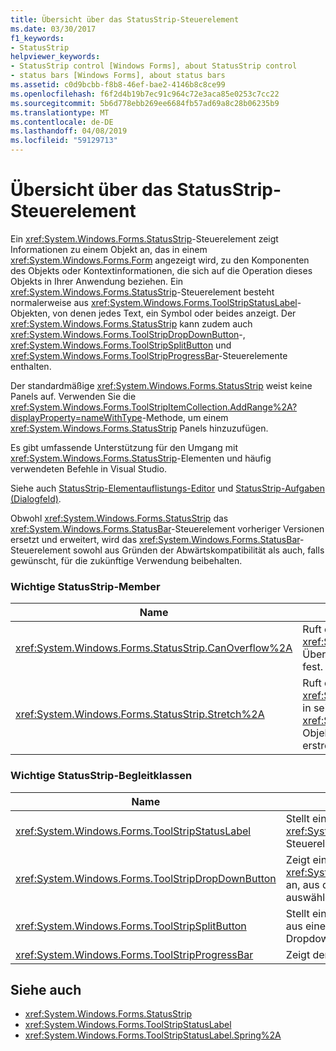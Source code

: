 ```yaml
---
title: Übersicht über das StatusStrip-Steuerelement
ms.date: 03/30/2017
f1_keywords:
- StatusStrip
helpviewer_keywords:
- StatusStrip control [Windows Forms], about StatusStrip control
- status bars [Windows Forms], about status bars
ms.assetid: c0d9bcbb-f8b8-46ef-bae2-4146b8c8ce99
ms.openlocfilehash: f6f2d4b19b7ec91c964c72e3aca85e0253c7cc22
ms.sourcegitcommit: 5b6d778ebb269ee6684fb57ad69a8c28b06235b9
ms.translationtype: MT
ms.contentlocale: de-DE
ms.lasthandoff: 04/08/2019
ms.locfileid: "59129713"
---
```

# <a name="statusstrip-control-overview"></a>Übersicht über das StatusStrip-Steuerelement
Ein <xref:System.Windows.Forms.StatusStrip>-Steuerelement zeigt Informationen zu einem Objekt an, das in einem <xref:System.Windows.Forms.Form> angezeigt wird, zu den Komponenten des Objekts oder Kontextinformationen, die sich auf die Operation dieses Objekts in Ihrer Anwendung beziehen. Ein <xref:System.Windows.Forms.StatusStrip>-Steuerelement besteht normalerweise aus <xref:System.Windows.Forms.ToolStripStatusLabel>-Objekten, von denen jedes Text, ein Symbol oder beides anzeigt. Der <xref:System.Windows.Forms.StatusStrip> kann zudem auch <xref:System.Windows.Forms.ToolStripDropDownButton>-, <xref:System.Windows.Forms.ToolStripSplitButton> und <xref:System.Windows.Forms.ToolStripProgressBar>-Steuerelemente enthalten.  
  
 Der standardmäßige <xref:System.Windows.Forms.StatusStrip> weist keine Panels auf. Verwenden Sie die <xref:System.Windows.Forms.ToolStripItemCollection.AddRange%2A?displayProperty=nameWithType>-Methode, um einem <xref:System.Windows.Forms.StatusStrip> Panels hinzuzufügen.  
  
 Es gibt umfassende Unterstützung für den Umgang mit <xref:System.Windows.Forms.StatusStrip>-Elementen und häufig verwendeten Befehle in Visual Studio.  
  
 Siehe auch [StatusStrip-Elementauflistungs-Editor](https://docs.microsoft.com/previous-versions/visualstudio/visual-studio-2010/ms233631(v=vs.100)) und [StatusStrip-Aufgaben (Dialogfeld)](https://docs.microsoft.com/previous-versions/visualstudio/visual-studio-2010/ms233642(v=vs.100)).  
  
 Obwohl <xref:System.Windows.Forms.StatusStrip> das <xref:System.Windows.Forms.StatusBar>-Steuerelement vorheriger Versionen ersetzt und erweitert, wird das <xref:System.Windows.Forms.StatusBar>-Steuerelement sowohl aus Gründen der Abwärtskompatibilität als auch, falls gewünscht, für die zukünftige Verwendung beibehalten.  
  
### <a name="important-statusstrip-members"></a>Wichtige StatusStrip-Member  
  
|Name|Beschreibung|  
|----------|-----------------|  
|<xref:System.Windows.Forms.StatusStrip.CanOverflow%2A>|Ruft einen Wert ab, der angibt, ob <xref:System.Windows.Forms.StatusStrip> Überlauffunktionen unterstützt, bzw. legt diesen fest.|  
|<xref:System.Windows.Forms.StatusStrip.Stretch%2A>|Ruft einen Wert ab, der angibt, ob sich das <xref:System.Windows.Forms.StatusStrip>-Objekt in seinem <xref:System.Windows.Forms.ToolStripContainer>-Objekt von einem Ende zum anderen Ende erstreckt, oder legt diesen Wert fest.|  
  
### <a name="important-statusstrip-companion-classes"></a>Wichtige StatusStrip-Begleitklassen  
  
|Name|Beschreibung|  
|----------|-----------------|  
|<xref:System.Windows.Forms.ToolStripStatusLabel>|Stellt ein Panel in einem <xref:System.Windows.Forms.StatusStrip>-Steuerelement dar.|  
|<xref:System.Windows.Forms.ToolStripDropDownButton>|Zeigt eine zugehörige <xref:System.Windows.Forms.ToolStripDropDown> an, aus der der Benutzer ein einzelnes Element auswählen kann.|  
|<xref:System.Windows.Forms.ToolStripSplitButton>|Stellt ein zweiteiliges Steuerelement dar, das aus einer Standardschaltfläche und einem Dropdownmenü besteht.|  
|<xref:System.Windows.Forms.ToolStripProgressBar>|Zeigt den Fortschrittsstatus eines Prozesses an.|  
  
## <a name="see-also"></a>Siehe auch

- <xref:System.Windows.Forms.StatusStrip>
- <xref:System.Windows.Forms.ToolStripStatusLabel>
- <xref:System.Windows.Forms.ToolStripStatusLabel.Spring%2A>
